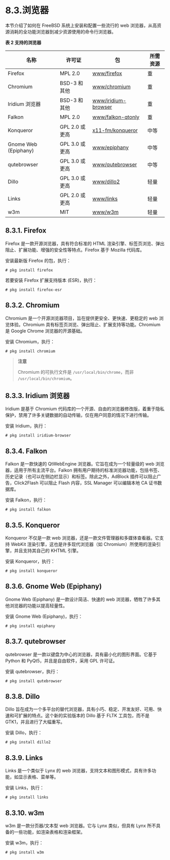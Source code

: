 # 8.3.浏览器

本节介绍了如何在 FreeBSD 系统上安装和配置一些流行的 web 浏览器，从高资源消耗的全功能浏览器到减少资源使用的命令行浏览器。

**表 2 支持的浏览器**

| 名称              | 许可证      | 包                                                     | 所需资源         |
|-------------------|-------------|-------------------------------------------------------------|------------------|
| Firefox           | MPL 2.0     | [www/firefox](https://cgit.freebsd.org/ports/tree/www/firefox/) | 重           |
| Chromium          | BSD-3 和其他 | [www/chromium](https://cgit.freebsd.org/ports/tree/www/chromium/) | 重           |
| Iridium 浏览器     | BSD-3 和其他 | [www/iridium-browser](https://cgit.freebsd.org/ports/tree/www/iridium-browser/) | 重           |
| Falkon            | MPL 2.0     | [www/falkon-qtonly](https://cgit.freebsd.org/ports/tree/www/falkon-qtonly/) | 重           |
| Konqueror         | GPL 2.0 或更高 | [x11-fm/konqueror](https://cgit.freebsd.org/ports/tree/x11-fm/konqueror/) | 中等           |
| Gnome Web (Epiphany) | GPL 3.0 或更高 | [www/epiphany](https://cgit.freebsd.org/ports/tree/www/epiphany/) | 中等           |
| qutebrowser       | GPL 3.0 或更高 | [www/qutebrowser](https://cgit.freebsd.org/ports/tree/www/qutebrowser/) | 中等           |
| Dillo             | GPL 3.0 或更高 | [www/dillo2](https://cgit.freebsd.org/ports/tree/www/dillo2/) | 轻量           |
| Links             | GPL 2.0 或更高 | [www/links](https://cgit.freebsd.org/ports/tree/www/links/) | 轻量           |
| w3m               | MIT         | [www/w3m](https://cgit.freebsd.org/ports/tree/www/w3m/)     | 轻量           |

## 8.3.1. Firefox

Firefox 是一款开源浏览器，具有符合标准的 HTML 渲染引擎、标签页浏览、弹出阻止、扩展功能、增强的安全性等特点。Firefox 基于 Mozilla 代码库。

安装最新版 Firefox 的包，执行：

```
# pkg install firefox
```

若要安装 Firefox 扩展支持版本 (ESR)，执行：

```
# pkg install firefox-esr
```

## 8.3.2. Chromium

Chromium 是一个开源浏览器项目，旨在提供更安全、更快速、更稳定的 web 浏览体验。Chromium 具有标签页浏览、弹出阻止、扩展支持等功能。Chromium 是 Google Chrome 浏览器的开源基础。

安装 Chromium，执行：

```
# pkg install chromium
```

>**注意**
>
> Chromium 的可执行文件是 `/usr/local/bin/chrome`，而非 `/usr/local/bin/chromium`。

## 8.3.3. Iridium 浏览器

Iridium 是基于 Chromium 代码库的一个开源、自由的浏览器修改版，着重于隐私保护，禁用了许多关键数据的自动传输，仅在用户同意的情况下进行传输。

安装 Iridium，执行：

```
# pkg install iridium-browser
```

## 8.3.4. Falkon

Falkon 是一款快速的 QtWebEngine 浏览器。它旨在成为一个轻量级的 web 浏览器，适用于所有主流平台。Falkon 拥有用户期待的标准浏览器功能，包括书签、历史记录（也可以在侧边栏显示）和标签。除此之外，AdBlock 插件可以阻止广告，Click2Flash 可以阻止 Flash 内容，SSL Manager 可以编辑本地 CA 证书数据库。

安装 Falkon，执行：

```
# pkg install falkon
```

## 8.3.5. Konqueror

Konqueror 不仅是一款 web 浏览器，还是一款文件管理器和多媒体查看器。它支持 WebKit 渲染引擎，这也是许多现代浏览器（如 Chromium）所使用的渲染引擎，并且支持其自己的 KHTML 引擎。

安装 Konqueror，执行：

```
# pkg install konqueror
```

## 8.3.6. Gnome Web (Epiphany)

Gnome Web (Epiphany) 是一款设计简洁、快速的 web 浏览器，牺牲了许多其他浏览器的功能以提高轻量性。

安装 Gnome Web (Epiphany)，执行：

```
# pkg install epiphany
```

## 8.3.7. qutebrowser

qutebrowser 是一款以键盘为中心的浏览器，具有最小化的图形界面。它基于 Python 和 PyQt5，并且是自由软件，采用 GPL 许可证。

安装 qutebrowser，执行：

```
# pkg install qutebrowser
```

## 8.3.8. Dillo

Dillo 旨在成为一个多平台的替代浏览器，具有小巧、稳定、开发友好、可用、快速和可扩展的特点。这个新的实验版本的 Dillo 基于 FLTK 工具包，而不是 GTK1，并且进行了大幅重写。

安装 Dillo，执行：

```
# pkg install dillo2
```

## 8.3.9. Links

Links 是一个类似于 Lynx 的 web 浏览器，支持文本和图形模式，具有许多功能，如显示表格、菜单等。

安装 Links，执行：

```
# pkg install links
```

## 8.3.10. w3m

w3m 是一款分页器/文本型 web 浏览器。它与 Lynx 类似，但具有 Lynx 所不具备的一些功能，如渲染表格和渲染框架。

安装 w3m，执行：

```
# pkg install w3m
```
